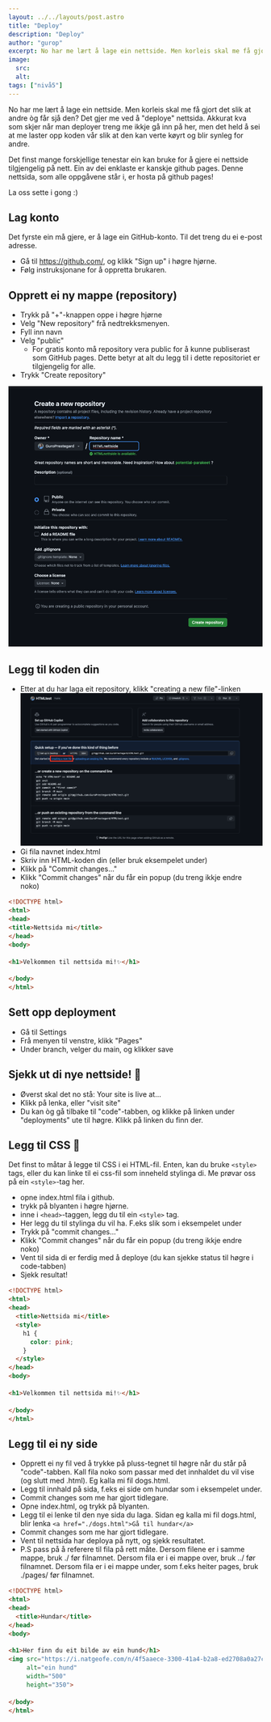 ```yaml
---
layout: ../../layouts/post.astro
title: "Deploy"
description: "Deploy"
author: "gurop"
excerpt: No har me lært å lage ein nettside. Men korleis skal me få gjort det slik at andre òg får sjå den? Det gjer me ved å “deploye” nettsida. 
image:
  src:
  alt:
tags: ["nivå5"]
---
```


No har me lært å lage ein nettside. Men korleis skal me få gjort det slik at andre òg får sjå den? Det gjer me ved å 
"deploye" nettsida. Akkurat kva som skjer når man deployer treng me ikkje gå inn på her, men det held å sei at me laster
opp koden vår slik at den kan verte køyrt og blir synleg for andre.

Det finst mange forskjellige tenestar ein kan bruke for å gjere ei nettside tilgjengelig på nett. Ein av dei enklaste er
kanskje github pages. Denne nettsida, som alle oppgåvene står i, er hosta på github pages! 

La oss sette i gong :)

## Lag konto
Det fyrste ein må gjere, er å lage ein GitHub-konto. Til det treng du ei e-post adresse. 

- Gå til https://github.com/, og klikk "Sign up" i høgre hjørne.
- Følg instruksjonane for å oppretta brukaren. 

## Opprett ei ny mappe (repository)
- Trykk på "+"-knappen oppe i høgre hjørne
- Velg "New repository" frå nedtrekksmenyen.
- Fyll inn navn
- Velg "public" 
  - For gratis konto må repository vera public for å kunne publiserast som GitHub pages. Dette betyr at alt du legg til i dette repositoriet er tilgjengelig for alle. 
- Trykk "Create repository"

![alt text](/public/assets/images/createrepo.png "Create repos")

## Legg til koden din 
- Etter at du har laga eit repository, klikk "creating a new file"-linken
![alt text](/public/assets/images/createFile.png "Create file")
- Gi fila navnet index.html
- Skriv inn HTML-koden din (eller bruk eksempelet under)
- Klikk på "Commit changes..."
- Klikk "Commit changes" når du får ein popup (du treng ikkje endre noko)
```html
<!DOCTYPE html>
<html>
<head>
<title>Nettsida mi</title>
</head>
<body>

<h1>Velkommen til nettsida mi!✨</h1>

</body>
</html>
```

## Sett opp deployment
- Gå til Settings
- Frå menyen til venstre, klikk "Pages"
- Under branch, velger du main, og klikker save

## Sjekk ut di nye nettside! 🚀
- Øverst skal det no stå: Your site is live at...
- Klikk på lenka, eller "visit site"
- Du kan òg gå tilbake til "code"-tabben, og klikke på linken under "deployments" ute til høgre. Klikk på linken du finn der. 

## Legg til CSS 💅
Det finst to måtar å legge til CSS i ei HTML-fil. Enten, kan du bruke <code class="language-plaintext highlighter-rouge">&lt;style&gt;</code> tags, eller du kan linke til ei
css-fil som inneheld stylinga di. Me prøvar oss på ein <code class="language-plaintext highlighter-rouge">&lt;style&gt;</code>-tag her. 

- opne index.html fila i github. 
- trykk på blyanten i høgre hjørne. 
- inne i  <code class="language-plaintext highlighter-rouge">&lt;head&gt;</code>-taggen, legg du til ein <code class="language-plaintext highlighter-rouge">&lt;style&gt;</code> tag. 
- Her legg du til stylinga du vil ha. F.eks slik som i eksempelet under
- Trykk på "commit changes..."
- Klikk "Commit changes" når du får ein popup (du treng ikkje endre noko)
- Vent til sida di er ferdig med å deploye (du kan sjekke status til høgre i code-tabben)
- Sjekk resultat!

```html
<!DOCTYPE html>
<html>
<head>
  <title>Nettsida mi</title>
  <style>
    h1 {
      color: pink;
    }
  </style>
</head>
<body>

<h1>Velkommen til nettsida mi!✨</h1>

</body>
</html>
```

## Legg til ei ny side
- Opprett ei ny fil ved å trykke på pluss-tegnet til høgre når du står på "code"-tabben. Kall fila noko som passar med det innhaldet du vil vise (og slutt med .html). Eg kalla mi fil dogs.html.
- Legg til innhald på sida, f.eks ei side om hundar som i eksempelet under.
- Commit changes som me har gjort tidlegare. 
- Opne index.html, og trykk på blyanten. 
- Legg til ei lenke til den nye sida du laga. Sidan eg kalla mi fil dogs.html, blir lenka ```<a href="./dogs.html">Gå til hundar</a>```
- Commit changes som me har gjort tidlegare. 
- Vent til nettsida har deploya på nytt, og sjekk resultatet. 
- P.S pass på å referere til fila på rett måte. Dersom filene er i samme mappe, bruk ./ før filnamnet. Dersom fila er i ei mappe over, bruk ../ før filnamnet. Dersom fila er i ei mappe under, som f.eks heiter pages, bruk ./pages/ før filnamnet. 


```html title="dogs.html"
<!DOCTYPE html>
<html>
<head>
  <title>Hundar</title>
</head>
<body>

<h1>Her finn du eit bilde av ein hund</h1>
<img src="https://i.natgeofe.com/n/4f5aaece-3300-41a4-b2a8-ed2708a0a27c/domestic-dog_thumb_3x2.jpg" 
     alt="ein hund" 
     width="500" 
     height="350">

</body>
</html>
```